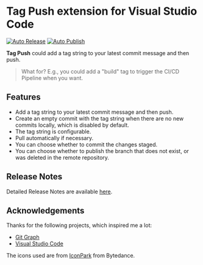 # Tag Push extension for Visual Studio Code

[![Auto Release](https://github.com/wy-luke/tag-push/actions/workflows/release.yml/badge.svg)](https://github.com/wy-luke/tag-push/actions/workflows/release.yml)
[![Auto Publish](https://github.com/wy-luke/tag-push/actions/workflows/publish.yml/badge.svg)](https://github.com/wy-luke/tag-push/actions/workflows/publish.yml)

**Tag Push** could add a tag string to your latest commit message and then push.

> What for? E.g., you could add a "build" tag to trigger the CI/CD Pipeline when you want.

## Features

- Add a tag string to your latest commit message and then push.
- Create an empty commit with the tag string when there are no new commits locally, which is disabled by default.
- The tag string is configurable.
- Pull automatically if necessary.
- You can choose whether to commit the changes staged.
- You can choose whether to publish the branch that does not exist, or was deleted in the remote repository.

## Release Notes

Detailed Release Notes are available [here](CHANGELOG.md).

## Acknowledgements

Thanks for the following projects, which inspired me a lot:

- [Git Graph](https://github.com/mhutchie/vscode-git-graph)
- [Visual Studio Code](https://github.com/microsoft/vscode)

The icons used are from [IconPark](https://github.com/bytedance/iconpark) from Bytedance.

